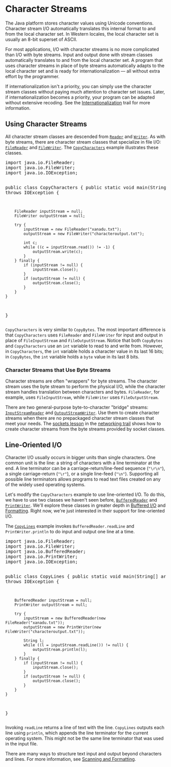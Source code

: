 <h1>Character Streams</h1>
<p>The Java platform stores character values using Unicode conventions. Character stream I/O automatically translates this internal format to and from the local character set. In Western locales, the local character set is usually an 8-bit superset of ASCII.</p>
<p>For most applications, I/O with character streams is no more complicated than I/O with byte streams. Input and output done with stream classes automatically translates to and from the local character set. A program that uses character streams in place of byte streams automatically adapts to the local character set and is ready for internationalization &#151; all without extra effort by the programmer.</p>
<p>If internationalization isn&#39;t a priority, you can simply use the character stream classes without paying much attention to character set issues. Later, if internationalization becomes a priority, your program can be adapted without extensive recoding. See the 
<a class="TutorialLink" target="_top" href="../../i18n/index.html">Internationalization</a> trail for more information.</p>
<h2>Using Character Streams</h2>
<p>All character stream classes are descended from 
<a class="APILink" target="_blank" href="https://docs.oracle.com/javase/8/docs/api/java/io/Reader.html"><code>Reader</code></a> and 
<a class="APILink" target="_blank" href="https://docs.oracle.com/javase/8/docs/api/java/io/Writer.html"><code>Writer</code></a>. As with byte streams, there are character stream classes that specialize in file I/O: 
<a class="APILink" target="_blank" href="https://docs.oracle.com/javase/8/docs/api/java/io/FileReader.html"><code>FileReader</code></a> and 
<a class="APILink" target="_blank" href="https://docs.oracle.com/javase/8/docs/api/java/io/FileWriter.html"><code>FileWriter</code></a>. The 
<a class="SourceLink" target="_blank" href="examples/CopyCharacters.java" onclick="showCode('../../displayCode.html', 'examples/CopyCharacters.java'); return false;"><code>CopyCharacters</code></a> example illustrates these classes.</p>
<div class="codeblock"><pre>
import java.io.FileReader;
import java.io.FileWriter;
import java.io.IOException;

public class CopyCharacters {
    public static void main(String[] args) throws IOException {

        FileReader inputStream = null;
        FileWriter outputStream = null;

        try {
            inputStream = new FileReader("xanadu.txt");
            outputStream = new FileWriter("characteroutput.txt");

            int c;
            while ((c = inputStream.read()) != -1) {
                outputStream.write(c);
            }
        } finally {
            if (inputStream != null) {
                inputStream.close();
            }
            if (outputStream != null) {
                outputStream.close();
            }
        }
    }
}
</pre></div>
<p><code>CopyCharacters</code> is very similar to <code>CopyBytes</code>. The most important difference is that <code>CopyCharacters</code> uses <code>FileReader</code> and <code>FileWriter</code> for input and output in place of <code>FileInputStream</code> and <code>FileOutputStream</code>. Notice that both <code>CopyBytes</code> and <code>CopyCharacters</code> use an <code>int</code> variable to read to and write from. However, in <code>CopyCharacters</code>, the <code>int</code> variable holds a character value in its last 16 bits; in <code>CopyBytes</code>, the <code>int</code> variable holds a <code>byte</code> value in its last 8 bits.</p>
<h3>Character Streams that Use Byte Streams</h3>
<p>Character streams are often &quot;wrappers&quot; for byte streams. The character stream uses the byte stream to perform the physical I/O, while the character stream handles translation between characters and bytes. <code>FileReader</code>, for example, uses <code>FileInputStream</code>, while <code>FileWriter</code> uses <code>FileOutputStream</code>.</p>
<p>There are two general-purpose byte-to-character &quot;bridge&quot; streams: 
<a class="APILink" target="_blank" href="https://docs.oracle.com/javase/8/docs/api/java/io/InputStreamReader.html"><code>InputStreamReader</code></a> and 
<a class="APILink" target="_blank" href="https://docs.oracle.com/javase/8/docs/api/java/io/OutputStreamWriter.html"><code>OutputStreamWriter</code></a>. Use them to create character streams when there are no prepackaged character stream classes that meet your needs. The 
<a class="TutorialLink" target="_top" href="../../networking/sockets/readingWriting.html">sockets lesson</a> in the 
<a class="TutorialLink" target="_top" href="../../networking/index.html">networking trail</a> shows how to create character streams from the byte streams provided by socket classes.</p>
<h2>Line-Oriented I/O</h2>
<p>Character I/O usually occurs in bigger units than single characters. One common unit is the line: a string of characters with a line terminator at the end. A line terminator can be a carriage-return/line-feed sequence (<code>&quot;\r\n&quot;</code>), a single carriage-return (<code>&quot;\r&quot;</code>), or a single line-feed (<code>&quot;\n&quot;</code>). Supporting all possible line terminators allows programs to read text files created on any of the widely used operating systems.</p>
<p>Let&#39;s modify the <code>CopyCharacters</code> example to use line-oriented I/O. To do this, we have to use two classes we haven&#39;t seen before, 
<a class="APILink" target="_blank" href="https://docs.oracle.com/javase/8/docs/api/java/io/BufferedReader.html"><code>BufferedReader</code></a> and 
<a class="APILink" target="_blank" href="https://docs.oracle.com/javase/8/docs/api/java/io/PrintWriter.html"><code>PrintWriter</code></a>. We&#39;ll explore these classes in greater depth in <a href="buffers.html">Buffered I/O</a> and <a href="formatting.html">Formatting</a>. Right now, we&#39;re just interested in their support for line-oriented I/O.</p>
<p>The 
<a class="SourceLink" target="_blank" href="examples/CopyLines.java" onclick="showCode('../../displayCode.html', 'examples/CopyLines.java'); return false;"><code>CopyLines</code></a> example invokes <code>BufferedReader.readLine</code> and <code>PrintWriter.println</code> to do input and output one line at a time.</p>
<div class="codeblock"><pre>
import java.io.FileReader;
import java.io.FileWriter;
import java.io.BufferedReader;
import java.io.PrintWriter;
import java.io.IOException;

public class CopyLines {
    public static void main(String[] args) throws IOException {

        BufferedReader inputStream = null;
        PrintWriter outputStream = null;

        try {
            inputStream = new BufferedReader(new FileReader("xanadu.txt"));
            outputStream = new PrintWriter(new FileWriter("characteroutput.txt"));

            String l;
            while ((l = inputStream.readLine()) != null) {
                outputStream.println(l);
            }
        } finally {
            if (inputStream != null) {
                inputStream.close();
            }
            if (outputStream != null) {
                outputStream.close();
            }
        }
    }
}
</pre></div>
<p>Invoking <code>readLine</code> returns a line of text with the line. <code>CopyLines</code> outputs each line using <code>println</code>, which appends the line terminator for the current operating system. This might not be the same line terminator that was used in the input file.</p>
<p>There are many ways to structure text input and output beyond characters and lines. For more information, see <a href="scanfor.html">Scanning and Formatting</a>.</p>
